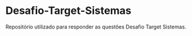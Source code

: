 # Desafio-Target-Sistemas
Repositório utilizado para responder as questões Desafio Target Sistemas.
